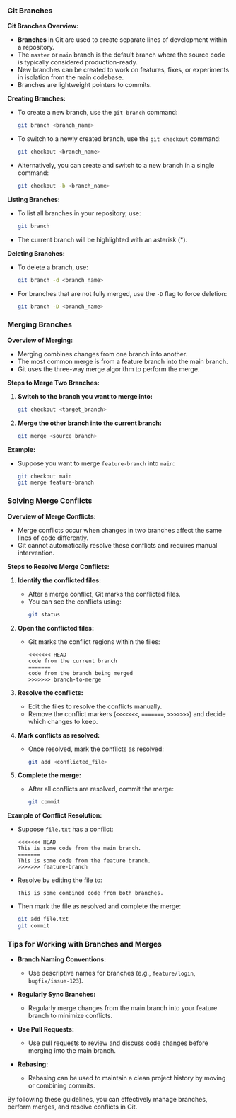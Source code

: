 ### Git Branches

**Git Branches Overview:**
- **Branches** in Git are used to create separate lines of development within a repository.
- The `master` or `main` branch is the default branch where the source code is typically considered production-ready.
- New branches can be created to work on features, fixes, or experiments in isolation from the main codebase.
- Branches are lightweight pointers to commits.

**Creating Branches:**
- To create a new branch, use the `git branch` command:
  ```bash
  git branch <branch_name>
  ```
- To switch to a newly created branch, use the `git checkout` command:
  ```bash
  git checkout <branch_name>
  ```
- Alternatively, you can create and switch to a new branch in a single command:
  ```bash
  git checkout -b <branch_name>
  ```

**Listing Branches:**
- To list all branches in your repository, use:
  ```bash
  git branch
  ```
- The current branch will be highlighted with an asterisk (*).

**Deleting Branches:**
- To delete a branch, use:
  ```bash
  git branch -d <branch_name>
  ```
- For branches that are not fully merged, use the `-D` flag to force deletion:
  ```bash
  git branch -D <branch_name>
  ```

### Merging Branches

**Overview of Merging:**
- Merging combines changes from one branch into another.
- The most common merge is from a feature branch into the main branch.
- Git uses the three-way merge algorithm to perform the merge.

**Steps to Merge Two Branches:**
1. **Switch to the branch you want to merge into:**
   ```bash
   git checkout <target_branch>
   ```
2. **Merge the other branch into the current branch:**
   ```bash
   git merge <source_branch>
   ```

**Example:**
- Suppose you want to merge `feature-branch` into `main`:
  ```bash
  git checkout main
  git merge feature-branch
  ```

### Solving Merge Conflicts

**Overview of Merge Conflicts:**
- Merge conflicts occur when changes in two branches affect the same lines of code differently.
- Git cannot automatically resolve these conflicts and requires manual intervention.

**Steps to Resolve Merge Conflicts:**
1. **Identify the conflicted files:**
   - After a merge conflict, Git marks the conflicted files.
   - You can see the conflicts using:
     ```bash
     git status
     ```

2. **Open the conflicted files:**
   - Git marks the conflict regions within the files:
     ```plaintext
     <<<<<<< HEAD
     code from the current branch
     =======
     code from the branch being merged
     >>>>>>> branch-to-merge
     ```

3. **Resolve the conflicts:**
   - Edit the files to resolve the conflicts manually.
   - Remove the conflict markers (`<<<<<<<`, `=======`, `>>>>>>>`) and decide which changes to keep.

4. **Mark conflicts as resolved:**
   - Once resolved, mark the conflicts as resolved:
     ```bash
     git add <conflicted_file>
     ```

5. **Complete the merge:**
   - After all conflicts are resolved, commit the merge:
     ```bash
     git commit
     ```

**Example of Conflict Resolution:**
- Suppose `file.txt` has a conflict:
  ```plaintext
  <<<<<<< HEAD
  This is some code from the main branch.
  =======
  This is some code from the feature branch.
  >>>>>>> feature-branch
  ```
- Resolve by editing the file to:
  ```plaintext
  This is some combined code from both branches.
  ```
- Then mark the file as resolved and complete the merge:
  ```bash
  git add file.txt
  git commit
  ```

### Tips for Working with Branches and Merges
- **Branch Naming Conventions:**
  - Use descriptive names for branches (e.g., `feature/login`, `bugfix/issue-123`).
  
- **Regularly Sync Branches:**
  - Regularly merge changes from the main branch into your feature branch to minimize conflicts.

- **Use Pull Requests:**
  - Use pull requests to review and discuss code changes before merging into the main branch.

- **Rebasing:**
  - Rebasing can be used to maintain a clean project history by moving or combining commits.

By following these guidelines, you can effectively manage branches, perform merges, and resolve conflicts in Git.